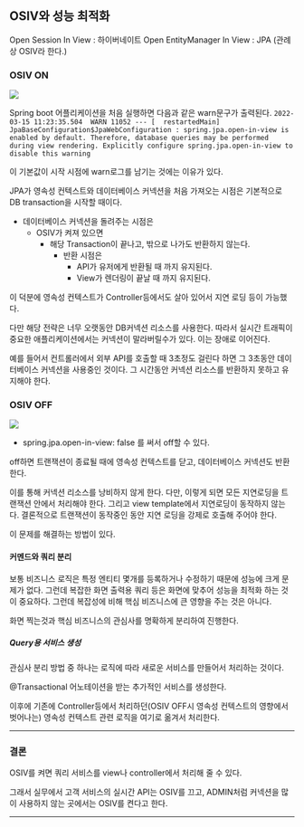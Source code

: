 ## OSIV와 성능 최적화
Open Session In View : 하이버네이트
Open EntityManager In View : JPA (관례상 OSIV라 한다.)

### OSIV ON

![](https://i.imgur.com/pt3FC7v.png)

Spring boot 어플리케이션을 처음 실행하면 다음과 같은 warn문구가 출력된다.
`2022-03-15 11:23:35.504  WARN 11052 --- [  restartedMain] JpaBaseConfiguration$JpaWebConfiguration : spring.jpa.open-in-view is enabled by default. Therefore, database queries may be performed during view rendering. Explicitly configure spring.jpa.open-in-view to disable this warning`

이 기본값이 시작 시점에 warn로그를 남기는 것에는 이유가 있다.

JPA가 영속성 컨텍스트와 데이터베이스 커넥션을 처음 가져오는 시점은 기본적으로 DB transaction을 시작할 때이다.

* 데이터베이스 커넥션을 돌려주는 시점은
    * OSIV가 켜져 있으면
        * 해당 Transaction이 끝나고, 밖으로 나가도 반환하지 않는다.
            * 반환 시점은
                * API가 유저에게 반환될 때 까지 유지된다.
                * View가 렌더링이 끝날 때 까지 유지된다.

이 덕분에 영속성 컨텍스트가 Controller등에서도 살아 있어서 지연 로딩 등이 가능했다.

다만 해당 전략은 너무 오랫동안 DB커넥션 리소스를 사용한다.
따라서 실시간 트래픽이 중요한 애플리케이션에서는 커넥션이 말라버릴수가 있다. 이는 장애로 이어진다.

예를 들어서 컨트롤러에서 외부 API를 호출할 때 3초정도 걸린다 하면 그 3초동안 데이터베이스 커넥션을 사용중인 것이다.
그 시간동안 커넥션 리소스를 반환하지 못하고 유지해야 한다.

### OSIV OFF
![](https://i.imgur.com/lJGcEdP.png)

* spring.jpa.open-in-view: false
를 써서 off할 수 있다.

off하면 트랜잭션이 종료될 때에 영속성 컨텍스트를 닫고, 데이터베이스 커넥션도 반환한다.

이를 통해 커넥션 리소스를 낭비하지 않게 한다.
다만, 이렇게 되면 모든 지연로딩을 트랜잭션 안에서 처리해야 한다.
그리고 view template에서 지연로딩이 동작하지 않는다.
결론적으로 트랜잭션이 동작중인 동안 지연 로딩을 강제로 호출해 주어야 한다.

이 문제를 해결하는 방법이 있다.

#### 커멘드와 쿼리 분리
보통 비즈니스 로직은 특정 엔티티 몇개를 등록하거나 수정하기 때문에 성능에 크게 문제가 없다.
그런데 복잡한 화면 출력용 쿼리 등은 화면에 맞추어 성능을 최적화 하는 것이 중요하다.
그런데 복잡성에 비해 핵심 비즈니스에 큰 영향을 주는 것은 아니다.

화면 찍는것과 핵심 비즈니스의 관심사를 명확하게 분리하여 진행한다.

##### Query용 서비스 생성
관심사 분리 방법 중 하나는 로직에 따라 새로운 서비스를 만들어서 처리하는 것이다.

@Transactional 어노테이션을 받는 추가적인 서비스를 생성한다.

이후에 기존에 Controller등에서 처리하던(OSIV OFF시 영속성 컨텍스트의 영향에서 벗어나는) 영속성 컨텍스트 관련 로직을 여기로 옮겨서 처리한다.

---

### 결론

OSIV를 켜면 쿼리 서비스를 view나 controller에서 처리해 줄 수 있다.

그래서 실무에서 고객 서비스의 실시간 API는 OSIV를 끄고, ADMIN처럼 커넥션을 많이 사용하지 않는 곳에서는 OSIV를 켠다고 한다.

---

